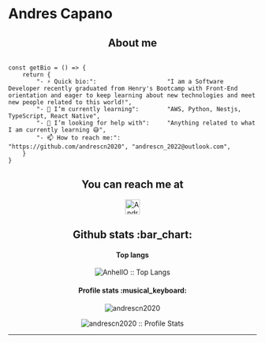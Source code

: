 # Andres Capano

<h2 align="center">About me</h2>

```golang

const getBio = () => {
	return {
		"- ⚡ Quick bio:":                    "I am a Software Developer recently graduated from Henry's Bootcamp with Front-End orientation and eager to keep learning about new technologies and meet new people related to this world!",
		"- 🌱 I’m currently learning":        "AWS, Python, Nestjs, TypeScript, React Native",
		"- 🤔 I’m looking for help with":     "Anything related to what I am currently learning 😅",
		"- 📫 How to reach me:":              "https://github.com/andrescn2020", "andrescn_2022@outlook.com",
	}
}
```

<h2 align="center">You can reach me at</h2>

<p align="center">

  <a href="https://www.linkedin.com/in/andrescapano">
    <img src="https://www.vectorlogo.zone/logos/linkedin/linkedin-icon.svg" alt="Andres Capano LinkedIn Profile" height="30" width="30">
  </a>
	
</p>

<h2 align="center">Github stats :bar_chart:</h2>

<h4 align="center">Top langs</h4>

<p align="center"><img src="https://github-readme-stats.vercel.app/api/top-langs/?username=andrescn2020&langs_count=10&theme=tokyonight&layout=compact" alt="AnhellO :: Top Langs" /></p>

<h4 align="center">Profile stats :musical_keyboard:</h4>

<p align="center"><img src="https://github-readme-streak-stats.herokuapp.com/?user=andrescn2020&" alt="andrescn2020" /></p>

<p align="center"><img src="https://github-readme-stats.vercel.app/api?username=andrescn2020&show_icons=true&theme=synthwave" alt="andrescn2020 :: Profile Stats" /></p>

---


